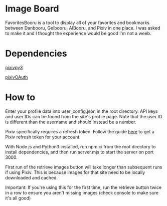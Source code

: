 # Image Board
FavoritesBooru is a tool to display all of your favorites and bookmarks between Danbooru, Gelbooru, AIBooru, and Pixiv in one place. I was asked to make it and I thought the experience would be good I'm not a weeb.

# Dependencies 
[pixivpy3](https://github.com/upbit/pixivpy)

[pixivOAuth](https://gist.github.com/ZipFile/c9ebedb224406f4f11845ab700124362)

# How to
Enter your profile data into user_config.json in the root directory. API keys and user IDs can be found from the site's profile page. Note that the user ID is different than the username and should instead be a number.

Pixiv specifically requires a refresh token. Follow the guide [here](https://gist.github.com/ZipFile/c9ebedb224406f4f11845ab700124362) to get a Pixiv refresh token for your account.

With Node.js and Python3 installed, run npm ci from the root directory to install dependencies, and then run server.mjs to start the server on port 3000.

First run of the retrieve images button will take longer than subsequent runs if using Pixiv. This is because images for that site need to be locally downloaded and cached.

Important: If you're using this for the first time, run the retrieve button twice in a row to ensure you aren't missing images (check console to make sure it's all good)
